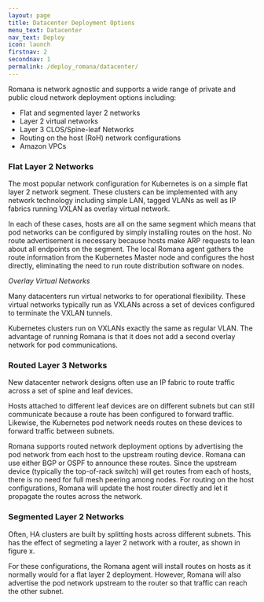 ```yaml
---
layout: page
title: Datacenter Deployment Options
menu_text: Datacenter
nav_text: Deploy
icon: launch
firstnav: 2
secondnav: 1
permalink: /deploy_romana/datacenter/
---
```


Romana is network agnostic and supports a wide range of private and public cloud network deployment options including:

* Flat and segmented layer 2 networks
* Layer 2 virtual networks
* Layer 3 CLOS/Spine-leaf Networks
* Routing on the host (RoH) network configurations
* Amazon VPCs

### Flat Layer 2 Networks

The most popular network configuration for Kubernetes is on a simple flat layer 2 network segment. These clusters can be implemented with any network technology including simple LAN, tagged VLANs as well as IP fabrics running VXLAN as overlay virtual network.

In each of these cases, hosts are all on the same segment which means that pod networks can be configured by simply installing routes on the host. No route advertisement is necessary because hosts make ARP requests to lean about all endpoints on the segment. The local Romana agent gathers the route information from the Kubernetes Master node and configures the host directly, eliminating the need to run route distribution software on nodes.

*Overlay Virtual Networks*

Many datacenters run virtual networks to for operational flexibility. These virtual networks typically run as VXLANs across a set of devices configured to terminate the VXLAN tunnels.

Kubernetes clusters run on VXLANs exactly the same as regular VLAN. The advantage of running Romana is that it does not add a second overlay network for pod communications.


### Routed Layer 3 Networks

New datacenter network designs often use an IP fabric to route traffic across a set of spine and leaf devices.

Hosts attached to different leaf devices are on different subnets but can still communicate because a route has been configured to forward traffic. Likewise, the Kubernetes pod network needs routes on these devices to forward traffic between subnets.

Romana supports routed network deployment options by advertising the pod network from each host to the upstream routing device. Romana can use either BGP or OSPF to announce these routes. Since the upstream device (typically the top-of-rack switch) will get routes from each of hosts, there is no need for full mesh peering among nodes. For routing on the host configurations, Romana will update the host router directly and let it propagate the routes across the network.

### Segmented Layer 2 Networks

Often, HA clusters are built by splitting hosts across different subnets. This has the effect of segmeting a layer 2 network with a router, as shown in figure x.

For these configurations, the Romana agent will install routes on hosts as it normally would for a flat layer 2 deployment. However, Romana will also advertise the pod network upstream to the router so that traffic can reach the other subnet.
